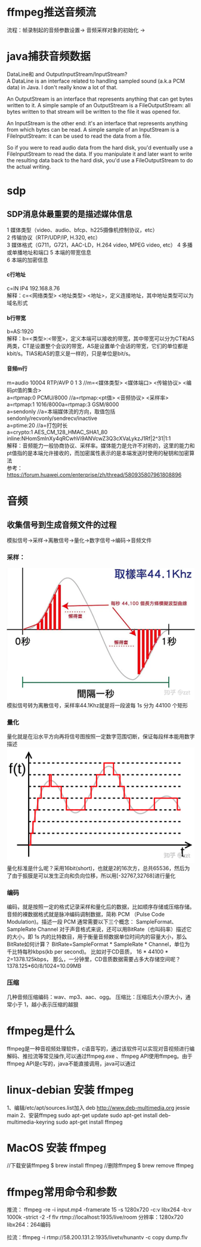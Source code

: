 # ffmpeg推送音频流
流程：帧录制起的音频参数设置-> 音频采样对象的初始化 ->

# java捕获音频数据
DataLine和 and OutputInputStream/InputStream?  
A DataLine is an interface related to handling sampled sound (a.k.a PCM data) in Java. I don't really know a lot of that.  

An OutputStream is an interface that represents anything that can get bytes written to it. A simple sample of an OutputStream is a FileOutputStream: all bytes written to that stream will be written to the file it was opened for.  

An InputStream is the other end: it's an interface that represents anything from which bytes can be read. A simple sample of an InputStream is a FileInputStream: it can be used to read the data from a file.  

So if you were to read audio data from the hard disk, you'd eventually use a FileInputStream to read the data. If you manipulate it and later want to write the resulting data back to the hard disk, you'd use a FileOutputStream to do the actual writing.

# sdp
## SDP消息体最重要的是描述媒体信息
1 媒体类型（video、audio、bfcp、h225摄像机控制协议，etc）  
2 传输协议（RTP/UDP/IP, H.320, etc）  
3 媒体格式（G711，G721，AAC-LD，H.264 video, MPEG video, etc）
4 多播或单播地址和端口
5 本端的带宽信息  
6 本端的加密信息
#### c行地址  
c=IN IP4 192.168.8.76  
解释：c=<网络类型> <地址类型> <地址>，定义连接地址，其中地址类型可以为域名形式  
#### b行带宽  
b=AS:1920  
解释：b=<类型>:<带宽>，定义本端可以接收的带宽，其中带宽可以分为CT和AS两类，CT是设置整个会议的带宽，AS是设置单个会话的带宽，它们的单位都是kbit/s。TIAS和AS的意义是一样的，只是单位是bit/s。  
#### 音频m行  
m=audio 10004 RTP/AVP 0 1 3     //m=<媒体类型> <媒体端口> <传输协议> <编码pt值的集合>  
a=rtpmap:0 PCMU/8000                //a=rtpmap:<pt值> <音频协议> <采样率>  
a=rtpmap:1 1016/8000a=rtpmap:3 GSM/8000  
a=sendonly                                    //a=本端媒体流的方向，取值包括sendonly/recvonly/sendrecv/inactive  
a=ptime:20                                    //a=打包时长  
a=crypto:1 AES_CM_128_HMAC_SHA1_80 inline:NHomSmlnXy4qRCwhVi9ANVcwZ3Q3cXVaLykzJ1Rf|2^31|1:1  
解释：音频能力一般协商协议、采样率。媒体能力是允许不对称的，这里的能力和pt值指的是本端允许接收的，而加密属性表示的是本端发送时使用的秘钥和加密算法  
参考：https://forum.huawei.com/enterprise/zh/thread/580935807961808896

# 音频
## 收集信号到生成音频文件的过程
模拟信号->采样->离散信号->量化->数字信号->编码->音频文件

### 采样：
![img.png](../../resources/picture/模拟信号采样.png)
模拟信号转为离散信号，采样率44.1Khz就是将一段波每 1s 分为 44100 个矩形

### 量化
量化就是在沿水平方向再将信号图按照一定数字范围切断，保证每段样本能用数字描述
![img.png](../../resources/picture/量化.png)
量化标准是什么呢？采用16bit(short)，也就是2的16次方，总共65536，然后为了由于振膜是可以发生正向和负向位移，所以用[-32767,32768]进行量化

### 编码
编码，就是按照一定的格式记录采样和量化后的数据，比如顺序存储或压缩存储。
音频的裸数据格式就是脉冲编码调制数据，简称 PCM （Pulse Code Modulation)。描述一段 PCM 通常需要以下三个概念： SampleFormat、SampleRate Channel
对于声音格式来说，还可以用BitRate（也叫码率）描述它的大小，即 1s 内的比特数目，用于衡量音频数据单位时间内的容量大小，那么BitRate如何计算？
BitRate=SampleFormat * SampleRate * Channel，单位为千比特每秒kbps(kb per second)。
比如对于CD音质， 16 * 44100 * 2=1378.125kbps， 那么，一分钟里，CD音质数据需要占多大存储空间呢？ 1378.125*60/8/1024=10.09MB

### 压缩
几种音频压缩编码：wav、mp3、aac、ogg。
压缩比：压缩后大小/原大小，通常小于 1，越小表示压缩的越狠


# ffmpeg是什么
ffmpeg是一种音视频处理软件，c语音写的，通过该软件可以实现对音视频进行编解码、推拉流等常见操作,可以通过ffmpeg.exe 、ffmpeg API使用ffmpeg。由于ffmpeg
API是c写的，java不能直接调用，java可以通过

# linux-debian 安装 ffmpeg
1、编辑/etc/apt/sources.list加入
deb http://www.deb-multimedia.org jessie main
2、安装ffmpeg
sudo apt-get update
sudo apt-get install deb-multimedia-keyring
sudo apt-get install ffmpeg

# MacOS 安装 ffmpeg
//下载安装ffmpeg
$ brew install ffmpeg
//删除ffmpeg
$ brew remove ffmpeg

# ffmpeg常用命令和参数
推流： ffmpeg -re -i input.mp4 -framerate 15 -s 1280x720 -c:v libx264 -b:v 1000k -strict -2 -f flv rtmp://localhost:1935/live/room
分辨率：1280x720
libx264：264编码

拉流：ffmpeg -i rtmp://58.200.131.2:1935/livetv/hunantv -c copy dump.flv

